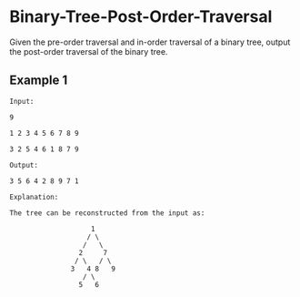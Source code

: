# Binary-Tree-Post-Order-Traversal
Given the pre-order traversal and in-order traversal of a binary tree, output the post-order traversal of the binary tree.


## Example 1
```
Input:

9

1 2 3 4 5 6 7 8 9

3 2 5 4 6 1 8 7 9

Output: 

3 5 6 4 2 8 9 7 1

Explanation:

The tree can be reconstructed from the input as:

                    1
                   / \
                  /   \
                 2     7
                / \   / \
               3   4 8   9
                  / \
                 5   6
```
